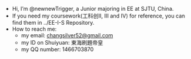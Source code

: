 - Hi, I’m @newnewTrigger, a Junior majoring in EE at SJTU, China.
- If you need my coursework(工科创II, III and IV) for reference, you can find them in ../EE-I-S Repository.
- How to reach me:
    - my email: changsilver52@gmail.com
    - my ID on Shuiyuan: 東海刷題帝皇
    - my QQ number: 1466703870

<!---
newnewTrigger/newnewTrigger is a ✨ special ✨ repository because its `README.md` (this file) appears on your GitHub profile.
You can click the Preview link to take a look at your changes.
--->
